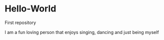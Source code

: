 # Hello-World
First repository

I am a fun loving person that enjoys singing, dancing and just being myself
